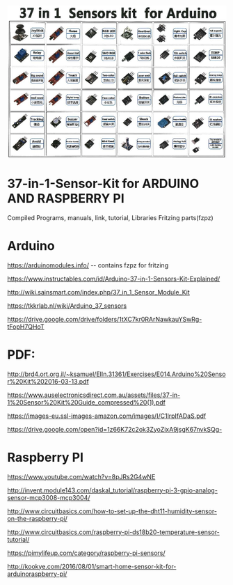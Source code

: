 ![2](https://github.com/engrpanda/37-in-1-Sensor-Kit/blob/master/SENSORkit.jpeg)

# 37-in-1-Sensor-Kit for ARDUINO AND RASPBERRY PI
Compiled Programs, manuals, link, tutorial, Libraries Fritzing parts(fzpz)

# Arduino

https://arduinomodules.info/    -- contains fzpz for fritzing

https://www.instructables.com/id/Arduino-37-in-1-Sensors-Kit-Explained/

http://wiki.sainsmart.com/index.php/37_in_1_Sensor_Module_Kit

https://tkkrlab.nl/wiki/Arduino_37_sensors



https://drive.google.com/drive/folders/1tXC7kr0RArNawkauYSwRg-tFopH7QHoT

# PDF:
http://brd4.ort.org.il/~ksamuel/ElIn.31361/Exercises/E014.Arduino%20Sensor%20Kit%202016-03-13.pdf

https://www.auselectronicsdirect.com.au/assets/files/37-in-1%20Sensor%20Kit%20Guide_compressed%20(1).pdf

https://images-eu.ssl-images-amazon.com/images/I/C1lrpIfADaS.pdf

https://drive.google.com/open?id=1z66K72c2ok3ZyoZixA9jsgK67nvkSQg-


#
# Raspberry PI
https://www.youtube.com/watch?v=8pJRs2G4wNE

http://invent.module143.com/daskal_tutorial/raspberry-pi-3-gpio-analog-sensor-mcp3008-mcp3004/

http://www.circuitbasics.com/how-to-set-up-the-dht11-humidity-sensor-on-the-raspberry-pi/

http://www.circuitbasics.com/raspberry-pi-ds18b20-temperature-sensor-tutorial/

https://pimylifeup.com/category/raspberry-pi-sensors/

http://kookye.com/2016/08/01/smart-home-sensor-kit-for-arduinoraspberry-pi/
